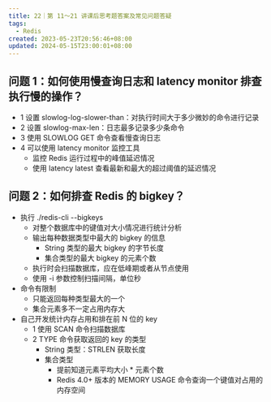 ```yaml
---
title: 22｜第 11～21 讲课后思考题答案及常见问题答疑
tags:
  - Redis
created: 2023-05-23T20:56:46+08:00
updated: 2024-05-15T23:00:01+08:00
---
```


## 问题 1：如何使用慢查询日志和 latency monitor 排查执行慢的操作？

- 1 设置 slowlog-log-slower-than：对执行时间大于多少微妙的命令进行记录
- 2 设置 slowlog-max-len：日志最多记录多少条命令
- 3 使用 SLOWLOG GET 命令查看慢查询日志
- 4 可以使用 latency monitor 监控工具
  - 监控 Redis 运行过程中的峰值延迟情况
  - 使用 latency latest 查看最新和最大的超过阈值的延迟情况

## 问题 2：如何排查 Redis 的 bigkey？

- 执行 ./redis-cli --bigkeys
  - 对整个数据库中的键值对大小情况进行统计分析
  - 输出每种数据类型中最大的 bigkey 的信息
    - String 类型的最大 bigkey 的字节长度
    - 集合类型的最大 bigkey 的元素个数
  - 执行时会扫描数据库，应在低峰期或者从节点使用
  - 使用 -i 参数控制扫描间隔，单位秒
- 命令有限制
  - 只能返回每种类型最大的一个
  - 集合元素多不一定占用内存大
- 自己开发统计内存占用和排在前 N 位的 key
  - 1 使用 SCAN 命令扫描数据库
  - 2 TYPE 命令获取返回的 key 的类型
    - String 类型：STRLEN 获取长度
    - 集合类型
      - 提前知道元素平均大小 * 元素个数
      - Redis 4.0+ 版本的 MEMORY USAGE 命令查询一个键值对占用的内存空间
